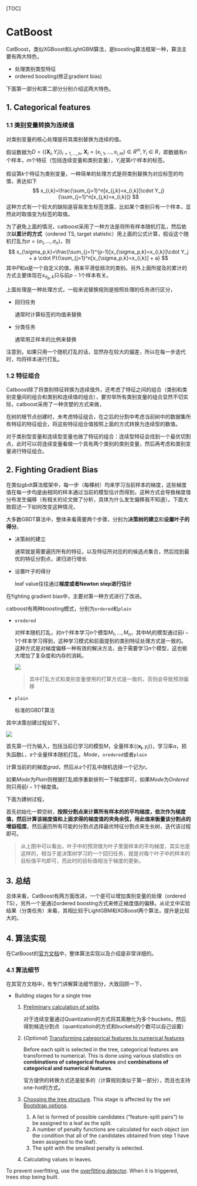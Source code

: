 [TOC]

# CatBoost

CatBoost，类似XGBoost和LightGBM算法，是boosting算法框架一种，算法主要有两大特色，

- 处理类别类型特征
- ordered boosting(修正gradient bias)

下面第一部分和第二部分分别介绍这两大特色。

## 1. Categorical features

### 1.1 类别变量转换为连续值

对类别变量的核心处理是将其类别替换为连续的值。

假设数据为$D=\{(\boldsymbol{X}_i,Y_i)\}_{i=1,\ldots,n},\ \boldsymbol{X}_i=(x_{i,1},\ldots, x_{i,m}) \in R^m, Y_i \in R$，即数据有$n$个样本，$m$个特征（包括连续变量和类别变量），$Y_i$是第$i$个样本的标签。

假设第$k$个特征为类别变量，一种简单的处理方式是将类别替换为对应标签的均值，表达如下
$$
x_{i,k}=\frac{\sum_{j=1}^n[x_{j,k}=x_{i,k}]\cdot Y_j}{\sum_{j=1}^n[x_{j,k}=x_{i,k}]}
$$
这种方式有一个较大的缺陷是容易发生标签泄露，比如某个类别只有一个样本，显然此时取值变为标签的取值。

为了避免上面的情况，catboost采用了一种方法是将所有样本随机打乱，然后依次**以累计的方式**（ordered TS, target statistic）用上面的公式计算，假设这个随机打乱为$\sigma = (\sigma_1,\ldots,\sigma_n)$，则
$$
x_{\sigma_p,k}=\frac{\sum_{j=1}^{p-1}[x_{\sigma_p,k}=x_{i,k}]\cdot Y_j + a \cdot P}{\sum_{j=1}^n[x_{\sigma_p,k}=x_{i,k}] + a}
$$
其中$P$和$a$是一个自定义的值，用来平滑低频次的类别。另外上面所提及的累计的方式主要体现在$x_{\sigma_p,k}$只与前$p-1$个样本有关。

上面处理是一种处理方式，一般来说替换规则是按照处理的任务进行区分，

- 回归任务

  通常时计算标签的均值来替换

- 分类任务

  通常用正样本的比例来替换

注意到，如果只用一个随机打乱的话，显然存在较大的偏差，所以在每一步迭代时，均将样本进行打乱。

### 1.2 特征组合

Catboost除了将类别特征转换为连续值外，还考虑了特征之间的组合（类别和类别变量间的组合和类别和连续值的组合），要穷举所有类别变量的组合显然不切实际，catboost采用了一种贪婪的方式来做，

在树的根节点创建时，未考虑特征组合，在之后的分割中考虑当前树中的数据集所有特征的特征组合，将这些特征组合值按照上面的方式转换为连续型的数值。

对于类别型变量和连续型变量也做了特征的组合：连续型特征会找到一个最优切割点，此时可以将连续变量看做一个具有两个类别的类别变量，然后再考虑和类别变量进行特征组合。

## 2. Fighting Gradient Bias

在类似gbdt算法框架中，每一步（每棵树）均来学习当前样本的梯度，这些梯度值在每一步均是由相同的样本通过当前的模型估计而得到，这种方式会导致梯度值分布发生偏移（有相关的论文做了分析，具体为什么发生偏移我不知道）。下面大致叙述一下如何改变这种情况，

大多数GBDT算法中，整体来看需要两个步骤，分别为**决策树的建立**和**设置叶子的得分**。

- 决策树的建立

  通常就是需要遍历所有的特征，以及特征所对应的的候选点集合，然后找到最优的特征分割点，递归进行增长

- 设置叶子的得分

  leaf value往往通过**梯度或者Newton step进行估计**

在fighting gradient bias中，主要对第一种方式进行了改进。

catboost有两种boosting模式，分别为`ordered`和`plain`

- `oredered`

  对样本随机打乱，对$n$个样本学习$n$个模型$M_1,\ldots,M_n$，其中$M_i$的模型通过前$i-1$个样本学习得到，这种学习模式和前面提到的类别特征处理方式是一致的。这种方式是对梯度偏移一种有效的解决方法，由于需要学习$n$个模型，这也极大增加了复杂度和内存的消耗。

  ![](../../../pics/catboost.png)

  > 其中打乱方式和类别变量使用的打算方式是一致的，否则会导致预测偏移

- `plain`

  标准的GBDT算法

其中决策创建过程如下，

![](../../../pics/catboost_build_tree.png)

首先第一行为输入，包括当前已学习的模型$M$，全量样本$\{(\boldsymbol{x_i},y_i)\}$，学习率$\alpha$，损失函数$L$，$s$个全量样本随机打乱，$Mode$，`oredered`或者`plain`

计算当前的的梯度$grad$，然后从$s$个打乱中随机选择一个记为$r$。

如果$Mode$为$Plain$则根据打乱顺序重新排列一下梯度即可，如果$Mode$为$Ordered$则只用前$i-1$个梯度值。

下面为建树过程，

首先初始化一颗空树，**按照分割点来计算所有样本的的平均梯度，依次作为梯度值，然后计算该梯度值和上面求得的梯度值的夹角余弦，用此值来衡量该分割点的增益程度**。然后遍历所有可能的分割点选择最优特征分割点来生长树，迭代该过程即可。

> 从上图中可以看出，叶子中的预测值为叶子里面样本的平均梯度，其实也是这样的，相当于是决策树学习的一个回归任务，就是对每个叶子中的样本的目标值平均即可，而此时的目标值相当于梯度的更新。

## 3. 总结

总体来看，CatBoost有两方面改进，一个是可以增加类别变量的处理（ordered TS），另外一个是通过ordered boosting方式来修正梯度值的偏移。从论文中实验结果（分类任务）来看，其相比较于LightGBM和XGBoost两个算法，提升是比较大的。

## 4. 算法实现

在CatBoost的[官方文档](https://catboost.ai/docs/)中，整体算法实现以及介绍是非常详细的。

### 4.1 算法细节

在其官方文档中，有专门讲解算法细节部分，大致回顾一下，

- Building stages for a single tree

  1. [Preliminary calculation of splits](https://catboost.ai/docs/concepts/algorithm-main-stages_pre-count.html#algorithm-main-stages_pre-count).

     对于连续变量通过Quantization的方式将其离散化为多个buckets，然后得到候选分割点（quantizatioin的方式和buckets的个数可以自己设置）

  2. (*Optional*) [Transforming categorical features to numerical features](https://catboost.ai/docs/concepts/algorithm-main-stages_cat-to-numberic.html#algorithm-main-stages_cat-to-numberic)

     Before each split is selected in the tree, categorical features are transformed to numerical. This is done using various statistics on **combinations of categorical features** and **combinations of categorical and numerical features**.

     官方提供的转换方式还是挺多的（计算规则类似于第一部分），而且也支持one-hot的方式。

  3. [Choosing the tree structure](https://catboost.ai/docs/concepts/algorithm-main-stages_choose-tree-structure.html#algorithm-main-stages_choose-tree-structure). This stage is affected by the set [Bootstrap options](https://catboost.ai/docs/concepts/algorithm-main-stages_bootstrap-options.html).

     1. A list is formed of possible candidates (“feature-split pairs”) to be assigned to a leaf as the split.
     2. A number of penalty functions are calculated for each object (on the condition that all of the candidates obtained from step 1 have been assigned to the leaf).
     3. The split with the smallest penalty is selected.

  4. Calculating values in leaves.

To prevent overfitting, use the [overfitting detector](https://catboost.ai/docs/concepts/overfitting-detector.html). When it is triggered, trees stop being built.

